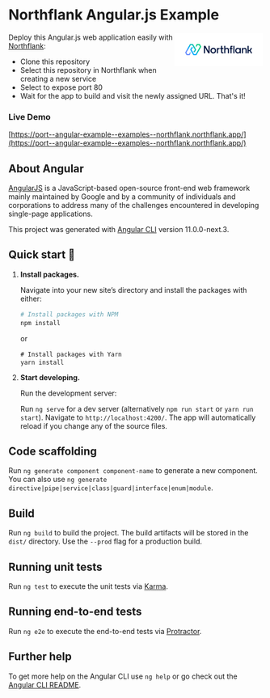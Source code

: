 # Northflank Angular.js Example

<a target="_blank" rel="noopener noreferrer" href="https://www.northflank.com">
    <img alt="Northflank" align="right" src="/media/logo.svg" width="35%" />
</a>

Deploy this Angular.js web application easily with [Northflank](https://www.northflank.com):

- Clone this repository
- Select this repository in Northflank when creating a new service
- Select to expose port 80
- Wait for the app to build and visit the newly assigned URL. That's it!


### Live Demo
[https://port--angular-example--examples--northflank.northflank.app/](https://port--angular-example--examples--northflank.northflank.app/)


## About Angular
[AngularJS](https://angularjs.org) is a JavaScript-based open-source front-end web framework mainly maintained by Google and by a community of individuals and corporations to address many of the challenges encountered in developing single-page applications.

This project was generated with [Angular CLI](https://github.com/angular/angular-cli) version 11.0.0-next.3.

## Quick start 🚀

1.  **Install packages.**

    Navigate into your new site’s directory and install the packages with either:

    ```bash
    # Install packages with NPM
    npm install
    ```

    or

    ```
    # Install packages with Yarn
    yarn install
    ```

1.  **Start developing.**

    Run the development server:

    Run `ng serve` for a dev server (alternatively `npm run start` or `yarn run start`). Navigate to `http://localhost:4200/`. The app will automatically reload if you change any of the source files.

    
## Code scaffolding

Run `ng generate component component-name` to generate a new component. You can also use `ng generate directive|pipe|service|class|guard|interface|enum|module`.

## Build

Run `ng build` to build the project. The build artifacts will be stored in the `dist/` directory. Use the `--prod` flag for a production build.

## Running unit tests

Run `ng test` to execute the unit tests via [Karma](https://karma-runner.github.io).

## Running end-to-end tests

Run `ng e2e` to execute the end-to-end tests via [Protractor](http://www.protractortest.org/).

## Further help

To get more help on the Angular CLI use `ng help` or go check out the [Angular CLI README](https://github.com/angular/angular-cli/blob/master/README.md).
